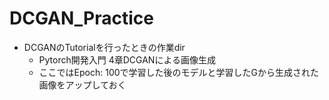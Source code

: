 # DCGAN_Practice

- DCGANのTutorialを行ったときの作業dir
  - Pytorch開発入門 4章DCGANによる画像生成
  - ここではEpoch: 100で学習した後のモデルと学習したGから生成された画像をアップしておく

